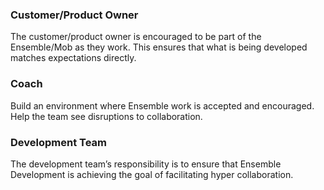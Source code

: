 <!--bl
(filemeta
    (title "What are my responsibilities"))
/bl-->

### Customer/Product Owner

The customer/product owner is encouraged to be part of the Ensemble/Mob as they work. This ensures that what is being developed matches expectations directly.

### Coach

Build an environment where Ensemble work is accepted and encouraged. Help the team see disruptions to collaboration.

### Development Team

The development team’s responsibility is to ensure that Ensemble Development is achieving the goal of facilitating hyper collaboration.